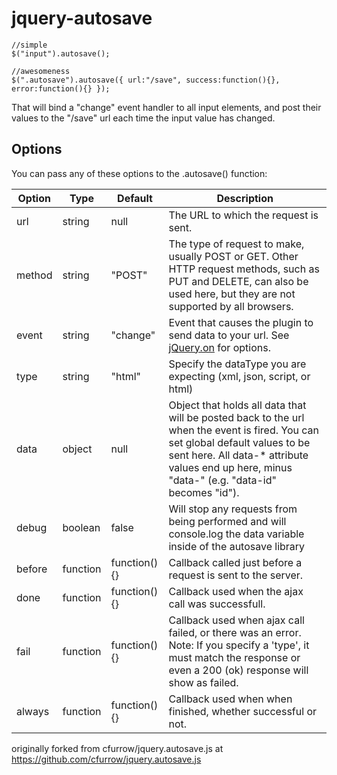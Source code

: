 # jquery-autosave

    //simple
    $("input").autosave();

    //awesomeness
    $(".autosave").autosave({ url:"/save", success:function(){}, error:function(){} });

That will bind a "change" event handler to all input elements, and post their values to the "/save" url each time the input value has changed. 


## Options
You can pass any of these options to the .autosave() function:
<table class="table table-striped table-lined">
  <thead>
    <tr>
      <th>Option</th>
      <th>Type</th>
      <th>Default</th>
      <th>Description</th>
    </tr>
  </thead>
  <tbody>
    <tr>
      <td>url</td>
      <td>string</td>
      <td>null</td>
      <td>The URL to which the request is sent.</td>
    </tr>
    <tr>
      <td>method</td>
      <td>string</td>
      <td>"POST"</td>
      <td>The type of request to make, usually POST or GET. Other HTTP request methods, such as PUT and DELETE, can also be used here, but they are not supported by all browsers.</td>
    </tr>
    <tr>
      <td>event</td>
      <td>string</td>
      <td>"change"</td>
      <td>Event that causes the plugin to send data to your url. See <a href="http://api.jquery.com/on/">jQuery.on</a> for options.</td>
    </tr>
    <tr>
      <td>type</td>
      <td>string</td>
      <td>"html"</td>
      <td>Specify the dataType you are expecting (xml, json, script, or html)</td>
    </tr>
    <tr>
      <td>data</td>
      <td>object</td>
      <td>null</td>
      <td>Object that holds all data that will be posted back to the url when the event is fired. You can set global default values to be sent here. All data-* attribute values end up here, minus "data-" (e.g. "data-id" becomes "id").</td>
    </tr>
    <tr>
      <td>debug</td>
      <td>boolean</td>
      <td>false</td>
      <td>Will stop any requests from being performed and will console.log the data variable inside of the autosave library</td>
    </tr>
    <tr>
      <td>before</td>
      <td>function</td>
      <td>function(){}</td>
      <td>Callback called just before a request is sent to the server.</td>
    </tr>
    <tr>
      <td>done</td>
      <td>function</td>
      <td>function(){}</td>
      <td>Callback used when the ajax call was successfull.</td>
    </tr>
    <tr>
      <td>fail</td>
      <td>function</td>
      <td>function(){}</td>
      <td>Callback used when ajax call failed, or there was an error. Note: If you specify a 'type', it must match the response or even a 200 (ok) response will show as failed.</td>
    </tr>
    <tr>
      <td>always</td>
      <td>function</td>
      <td>function(){}</td>
      <td>Callback used when when finished, whether successful or not.</td>
    </tr>
  </tbody>
</table>

originally forked from cfurrow/jquery.autosave.js at https://github.com/cfurrow/jquery.autosave.js
